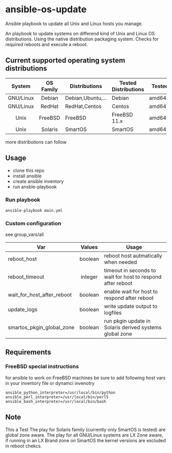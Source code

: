 # ansible-os-update
Ansible playbook to update all Unix and Linux hosts you manage.

An playbook to update systems on differend kind of Unix and Linux OS distributions.
Using the native distribution packaging system. Checks for required reboots and execute a reboot.


## Current supported operating system distributions

|System|OS Family| Distributions |Tested Distributions| Tested Arch|
|:----:|:-------:|---------------|--------------------|------------|
|GNU/Linux|Debian| Debian,Ubuntu,... | Debian| amd64,armv6l |
|GNU/Linux|RedHat| RedHat,Centos | Centos | amd64 |
|Unix|FreeBSD| FreeBSD |FreeBSD 11.x | amd64 |
|Unix|Solaris| SmartOS |SmartOS| amd64 |

more distributions can follow

## Usage

- clone this repo
- install ansible
- create ansible inventory
- run ansble-playbook

### Run playbook
```
ansible-playbook main.yml
```
### Custom configuration

see group_vars/all

|Var|Values|Usage|
|---|:----:|-----|
|reboot_host|boolean|reboot host autmatically when needed|
|reboot_timeout|integer|timeout in seconds to wait for host to respond after reboot|
|wait_for_host_after_reboot|boolean|enable wait for host to respond after reboot|
|update_logs|boolean|write update output to logfiles|
|smartos_pkgin_global_zone|boolean|run pkgin update in Solaris derived systems global zone|

## Requirements


### FreeBSD special instructions

for ansible to work on FreeBSD machines be sure to add following host vars in your inventory file or dynamci invenotry
```
ansible_python_interpreter=/usr/local/bin/python
ansible_perl_interpreter=/usr/local/bin/perl5
ansible_bash_interpreter=/usr/local/bin/bash
```

## Note
This a Test
The play for Solaris family (currently only SmartOS is tested) are global zone aware.
The play for all GNU/Linux systems are LX Zone aware, if running in an LX Brand zone on SmartOS the kernel versions are excluded in reboot chekcs.
